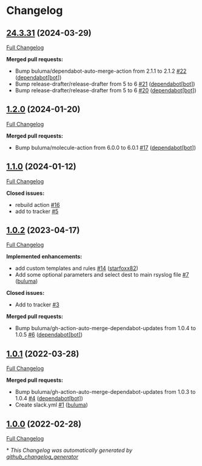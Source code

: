 # Changelog

## [24.3.31](https://github.com/buluma/ansible-role-rsyslog/tree/24.3.31) (2024-03-29)

[Full Changelog](https://github.com/buluma/ansible-role-rsyslog/compare/1.2.0...24.3.31)

**Merged pull requests:**

- Bump buluma/dependabot-auto-merge-action from 2.1.1 to 2.1.2 [\#22](https://github.com/buluma/ansible-role-rsyslog/pull/22) ([dependabot[bot]](https://github.com/apps/dependabot))
- Bump release-drafter/release-drafter from 5 to 6 [\#21](https://github.com/buluma/ansible-role-rsyslog/pull/21) ([dependabot[bot]](https://github.com/apps/dependabot))
- Bump release-drafter/release-drafter from 5 to 6 [\#20](https://github.com/buluma/ansible-role-rsyslog/pull/20) ([dependabot[bot]](https://github.com/apps/dependabot))

## [1.2.0](https://github.com/buluma/ansible-role-rsyslog/tree/1.2.0) (2024-01-20)

[Full Changelog](https://github.com/buluma/ansible-role-rsyslog/compare/1.1.0...1.2.0)

**Merged pull requests:**

- Bump buluma/molecule-action from 6.0.0 to 6.0.1 [\#17](https://github.com/buluma/ansible-role-rsyslog/pull/17) ([dependabot[bot]](https://github.com/apps/dependabot))

## [1.1.0](https://github.com/buluma/ansible-role-rsyslog/tree/1.1.0) (2024-01-12)

[Full Changelog](https://github.com/buluma/ansible-role-rsyslog/compare/1.0.2...1.1.0)

**Closed issues:**

- rebuild action [\#16](https://github.com/buluma/ansible-role-rsyslog/issues/16)
- add to tracker [\#5](https://github.com/buluma/ansible-role-rsyslog/issues/5)

## [1.0.2](https://github.com/buluma/ansible-role-rsyslog/tree/1.0.2) (2023-04-17)

[Full Changelog](https://github.com/buluma/ansible-role-rsyslog/compare/1.0.1...1.0.2)

**Implemented enhancements:**

- add custom templates and rules [\#14](https://github.com/buluma/ansible-role-rsyslog/pull/14) ([starfoxx82](https://github.com/starfoxx82))
- Add some optional parameters and select dest to main rsyslog file [\#7](https://github.com/buluma/ansible-role-rsyslog/pull/7) ([buluma](https://github.com/buluma))

**Closed issues:**

- Add to tracker [\#3](https://github.com/buluma/ansible-role-rsyslog/issues/3)

**Merged pull requests:**

- Bump buluma/gh-action-auto-merge-dependabot-updates from 1.0.4 to 1.0.5 [\#6](https://github.com/buluma/ansible-role-rsyslog/pull/6) ([dependabot[bot]](https://github.com/apps/dependabot))

## [1.0.1](https://github.com/buluma/ansible-role-rsyslog/tree/1.0.1) (2022-03-28)

[Full Changelog](https://github.com/buluma/ansible-role-rsyslog/compare/1.0.0...1.0.1)

**Merged pull requests:**

- Bump buluma/gh-action-auto-merge-dependabot-updates from 1.0.3 to 1.0.4 [\#4](https://github.com/buluma/ansible-role-rsyslog/pull/4) ([dependabot[bot]](https://github.com/apps/dependabot))
- Create slack.yml [\#1](https://github.com/buluma/ansible-role-rsyslog/pull/1) ([buluma](https://github.com/buluma))

## [1.0.0](https://github.com/buluma/ansible-role-rsyslog/tree/1.0.0) (2022-02-28)

[Full Changelog](https://github.com/buluma/ansible-role-rsyslog/compare/4960f6127cff3ca9bd649cfbdd54e96f2890f098...1.0.0)



\* *This Changelog was automatically generated by [github_changelog_generator](https://github.com/github-changelog-generator/github-changelog-generator)*
